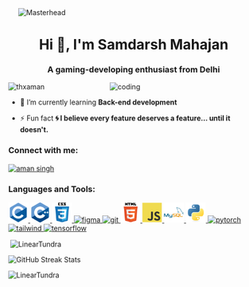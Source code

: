 <img src="https://i.giphy.com/media/v1.Y2lkPTc5MGI3NjExeWF4MmtldG9ieXZ2YmtiNm44bTE2ZGdlOWZ3eGZzd256c2lra294eCZlcD12MV9pbnRlcm5hbF9naWZfYnlfaWQmY3Q9Zw/CcwLAV11cALh3OuEJ5/giphy.gif" alt="Masterhead" style=" width: 870px; height: 300px; margin-left:20px;"/>
<h1 align="center">Hi 👋, I'm Samdarsh Mahajan</h1>
<h3 align="center">A gaming-developing enthusiast from Delhi</h3>

<img align ="right" alt="coding" width ="300" src="https://i.giphy.com/media/v1.Y2lkPTc5MGI3NjExMHNidnpkMGc3aDh3cTRjdWloc2VjNXdicnZqcXloY2k3eHE1NG0wdCZlcD12MV9pbnRlcm5hbF9naWZfYnlfaWQmY3Q9Zw/jBOOXxSJfG8kqMxT11/giphy.gif">

<p align="left"> <img src="https://komarev.com/ghpvc/?username=thxaman&label=Profile%20views&color=0e75b6&style=flat" alt="thxaman" /> </p>

- 🌱 I’m currently learning **Back-end development**

- ⚡ Fun fact **🌀 I believe every feature deserves a feature... until it doesn't.**

<h3 align="left">Connect with me:</h3>
<p align="left">
<a href="https://www.linkedin.com/in/samdarsh-mahajan/" target="blank"><img align="center" src="https://raw.githubusercontent.com/rahuldkjain/github-profile-readme-generator/master/src/images/icons/Social/linked-in-alt.svg" alt="aman singh" height="30" width="40" /></a>


<h3 align="left">Languages and Tools:</h3>
<p align="left"> <a href="https://www.cprogramming.com/" target="_blank" rel="noreferrer"> <img src="https://raw.githubusercontent.com/devicons/devicon/master/icons/c/c-original.svg" alt="c" width="40" height="40"/> </a> <a href="https://www.w3schools.com/cpp/" target="_blank" rel="noreferrer"> <img src="https://raw.githubusercontent.com/devicons/devicon/master/icons/cplusplus/cplusplus-original.svg" alt="cplusplus" width="40" height="40"/> </a> <a href="https://www.w3schools.com/css/" target="_blank" rel="noreferrer"> <img src="https://raw.githubusercontent.com/devicons/devicon/master/icons/css3/css3-original-wordmark.svg" alt="css3" width="40" height="40"/> </a> <a href="https://www.figma.com/" target="_blank" rel="noreferrer"> <img src="https://www.vectorlogo.zone/logos/figma/figma-icon.svg" alt="figma" width="40" height="40"/> </a> <a href="https://git-scm.com/" target="_blank" rel="noreferrer"> <img src="https://www.vectorlogo.zone/logos/git-scm/git-scm-icon.svg" alt="git" width="40" height="40"/> </a> <a href="https://www.w3.org/html/" target="_blank" rel="noreferrer"> <img src="https://raw.githubusercontent.com/devicons/devicon/master/icons/html5/html5-original-wordmark.svg" alt="html5" width="40" height="40"/> </a> <a href="https://developer.mozilla.org/en-US/docs/Web/JavaScript" target="_blank" rel="noreferrer"> <img src="https://raw.githubusercontent.com/devicons/devicon/master/icons/javascript/javascript-original.svg" alt="javascript" width="40" height="40"/> </a> <a href="https://www.mysql.com/" target="_blank" rel="noreferrer"> <img src="https://raw.githubusercontent.com/devicons/devicon/master/icons/mysql/mysql-original-wordmark.svg" alt="mysql" width="40" height="40"/> </a> <a href="https://www.python.org" target="_blank" rel="noreferrer"> <img src="https://raw.githubusercontent.com/devicons/devicon/master/icons/python/python-original.svg" alt="python" width="40" height="40"/> </a> <a href="https://pytorch.org/" target="_blank" rel="noreferrer"> <img src="https://www.vectorlogo.zone/logos/pytorch/pytorch-icon.svg" alt="pytorch" width="40" height="40"/> </a> <a href="https://tailwindcss.com/" target="_blank" rel="noreferrer"> <img src="https://www.vectorlogo.zone/logos/tailwindcss/tailwindcss-icon.svg" alt="tailwind" width="40" height="40"/> </a> <a href="https://www.tensorflow.org" target="_blank" rel="noreferrer"> <img src="https://www.vectorlogo.zone/logos/tensorflow/tensorflow-icon.svg" alt="tensorflow" width="40" height="40"/> </a> </p>

<p>&nbsp;<img align="center" src="https://github-readme-stats.vercel.app/api?username=LinearTundra&show_icons=true&locale=en" alt="LinearTundra" />
</p>


![GitHub Streak Stats](https://github-readme-streak-stats.herokuapp.com?user=LinearTundra)


<p>
    <img align="left" src="https://github-readme-stats.vercel.app/api/top-langs?username=LinearTundra&show_icons=true&locale=en&layout=compact" alt="LinearTundra"/>
</p>

